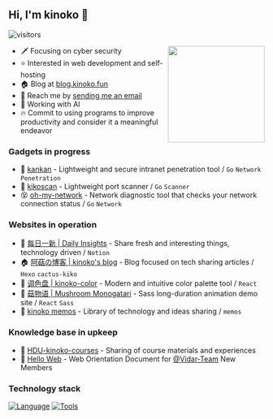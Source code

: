 ## Hi, I'm kinoko 👋

![visitors](https://komarev.com/ghpvc/?username=usamikinoko)

<img style="height:190px;" align='right' src='https://github-readme-stats.vercel.app/api?username=usamikinoko&theme=algolia&show_icons=true' />

- 🗡 Focusing on cyber security
- ⭐ Interested in web development and self-hosting
- 🏠 Blog at [blog.kinoko.fun](https://blog.kinoko.fun/)
- 📩 Reach me by [sending me an email](kzsoso@163.com)
- 🤖 Working with AI
- 🔥 Commit to using programs to improve productivity and consider it a meaningful endeavor

### Gadgets in progress

- 🚀 [kankan](https://github.com/ma5hr00m/kankan) - Lightweight and secure intranet penetration tool / `Go` `Network` `Penetration`
- 👀 [kikoscan](https://github.com/ma5hr00m/kikoscan) - Lightweight port scanner / `Go` `Scanner` 
- 😵 [oh-my-network](https://github.com/ma5hr00m/oh-my-network) - Network diagnostic tool that checks your network connection status / `Go` `Network`

### Websites in operation

- 🎉 [每日一新 | Daily Insights](https://www.kinoko.fun) - Share fresh and interesting things, technology driven / `Notion`
- 🏠 [阿菇の博客 | kinoko's blog](https://blog.kinoko.fun) - Blog focused on tech sharing articles / `Hexo` `cactus-kiko`
- 🎨 [调色盘 | kinoko-color](https://color.kinoko.fun) - Modern and intuitive color palette tool /  `React`
- 🌸 [菇物语 | Mushroom Monogatari](https://monogatari.kinoko.fun/) - Sass long-duration animation demo site / `React` `Sass`
- 🌙 [kinoko memos](https://memos.kinoko.fun) - Library of technology and ideas sharing / `memos`

### Knowledge base in upkeep

- 🏫 [HDU-kinoko-courses](https://github.com/HDU-Course/HDU-kinoko-courses) - Sharing of course materials and experiences
- 🌱 [Hello Web](https://github.com/ma5hr00m/hello-web) - Web Orientation Document for [@Vidar-Team](https://github.com/vidar-team) New Members

### Technology stack

[![Language](https://skillicons.dev/icons?i=python,nodejs,go,javascript,typescript,html,css,scss,java,php)](https://skillicons.dev/)
[![Tools](https://skillicons.dev/icons?i=windows,arch,github,vercel,bash,powershell,docker,vscode,vim,androidstudio,webstorm,obsidian,figma,blender)](https://skillicons.dev/)


<!-- flag{Ha_Ha_You_Find_Me} -->


